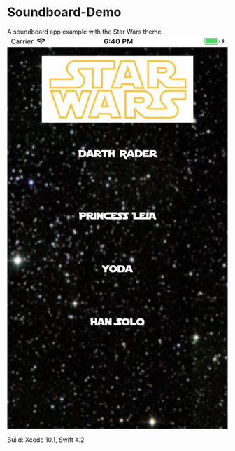 # Soundboard-Demo
A soundboard app example with the Star Wars theme. 
![myimage-alt-tag](https://github.com/ShaliseA/Soundboard-Demo/blob/master/Simulator%20Screen%20Shot.png)


Build: Xcode 10.1, Swift 4.2
